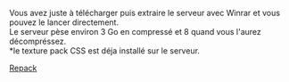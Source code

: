 Vous avez juste à télécharger puis extraire le serveur avec Winrar et vous pouvez le lancer directement.<br>
Le serveur pèse environ 3 Go en compressé et 8 quand vous l'aurez décompréssez.<br>
*le texture pack CSS est déja installé sur le serveur.<br>



<a href="https://drive.google.com/open?id=0Bytr1XkwoCJrWGM4M3V6WTVQbTg&authuser=0" title="Serveur" target="_blank">Repack</a> 
